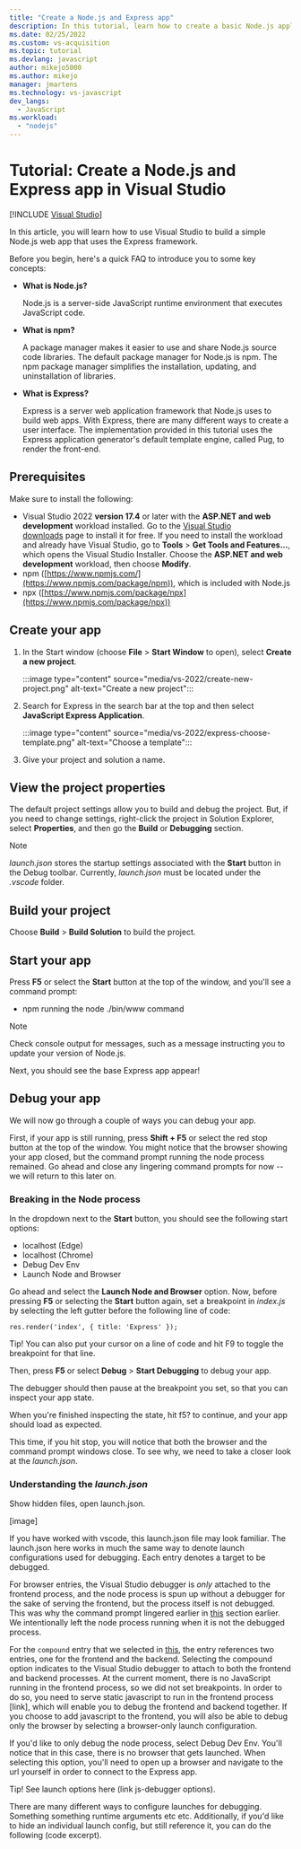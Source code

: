 ```yaml
---
title: "Create a Node.js and Express app"
description: In this tutorial, learn how to create a basic Node.js application by using the Express web application framework in Visual Studio.
ms.date: 02/25/2022
ms.custom: vs-acquisition
ms.topic: tutorial
ms.devlang: javascript
author: mikejo5000
ms.author: mikejo
manager: jmartens
ms.technology: vs-javascript
dev_langs:
  - JavaScript
ms.workload:
  - "nodejs"
---
```

# Tutorial: Create a Node.js and Express app in Visual Studio

 [!INCLUDE [Visual Studio](~/includes/applies-to-version/vs-windows-only.md)]

In this article, you will learn how to use Visual Studio to build a simple Node.js web app that uses the Express framework.

Before you begin, here's a quick FAQ to introduce you to some key concepts:

- **What is Node.js?**
  
  Node.js is a server-side JavaScript runtime environment that executes JavaScript code.

- **What is npm?**
  
  A package manager makes it easier to use and share Node.js source code libraries. The default package manager for Node.js is npm. The npm package manager simplifies the installation, updating, and uninstallation of libraries.

- **What is Express?**
  
  Express is a server web application framework that Node.js uses to build web apps. With Express, there are many different ways to create a user interface. The implementation provided in this tutorial uses the Express application generator's default template engine, called Pug, to render the front-end.

## Prerequisites

Make sure to install the following:

- Visual Studio 2022 **version 17.4** or later with the **ASP.NET and web development** workload installed. Go to the [Visual Studio downloads](https://visualstudio.microsoft.com/downloads/) page to install it for free.
  If you need to install the workload and already have Visual Studio, go to **Tools** > **Get Tools and Features...**, which opens the Visual Studio Installer. Choose the **ASP.NET and web development** workload, then choose **Modify**.
- npm ([https://www.npmjs.com/](https://www.npmjs.com/package/npm)), which is included with Node.js
- npx ([https://www.npmjs.com/package/npx](https://www.npmjs.com/package/npx))

## Create your app

1. In the Start window (choose **File** > **Start Window** to open), select **Create a new project**.

   :::image type="content" source="media/vs-2022/create-new-project.png" alt-text="Create a new project":::
   
1. Search for Express in the search bar at the top and then select **JavaScript Express Application**.

   :::image type="content" source="media/vs-2022/express-choose-template.png" alt-text="Choose a template":::
   
1. Give your project and solution a name. 

## View the project properties

The default project settings allow you to build and debug the project. But, if you need to change settings, right-click the project in Solution Explorer, select **Properties**, and then go the **Build** or **Debugging** section.

>[!NOTE]
> *launch.json* stores the startup settings associated with the **Start** button in the Debug toolbar. Currently, *launch.json* must be located under the *.vscode* folder.

## Build your project

Choose **Build** > **Build Solution**  to build the project.

## Start your app

Press **F5** or select the **Start** button at the top of the window, and you'll see a command prompt: 

- npm running the node ./bin/www command

>[!NOTE]
> Check console output for messages, such as a message instructing you to update your version of Node.js.

Next, you should see the base Express app appear!

## Debug your app

We will now go through a couple of ways you can debug your app. 

First, if your app is still running, press **Shift + F5** or select the red stop button at the top of the window. You might notice that the browser showing your app closed, but the command prompt running the node process remained. Go ahead and close any lingering command prompts for now -- we will return to this later on.

### Breaking in the Node process 

In the dropdown next to the **Start** button, you should see the following start options:
- localhost (Edge)
- localhost (Chrome)
- Debug Dev Env
- Launch Node and Browser

Go ahead and select the **Launch Node and Browser** option. Now, before pressing **F5** or selecting the **Start** button again, set a breakpoint in *index.js* by selecting the left gutter before the following line of code: 

`res.render('index', { title: 'Express' });`

Tip! You can also put your cursor on a line of code and hit F9 to toggle the breakpoint for that line. 

Then, press **F5** or select **Debug** > **Start Debugging** to debug your app.

The debugger should then pause at the breakpoint you set, so that you can inspect your app state.

When you're finished inspecting the state, hit f5? to continue, and your app should load as expected. 

This time, if you hit stop, you will notice that both the browser and the command prompt windows close. To see why, we need to take a closer look at the *launch.json*.

### Understanding the *launch.json*

Show hidden files, open launch.json. 

[image]

If you have worked with vscode, this launch.json file may look familiar. The launch.json here works in much the same way to denote launch configurations used for debugging. Each entry denotes a target to be debugged. 

For browser entries, the Visual Studio debugger is *only* attached to the frontend process, and the node process is spun up without a debugger for the sake of serving the frontend, but the process itself is not debugged. This was why the command prompt lingered earlier in [this](link) section earlier. We intentionally left the node process running when it is not the debugged process. 

For the `compound` entry that we selected in [this](link), the entry references two entries, one for the frontend and the backend. Selecting the compound option indicates to the Visual Studio debugger to attach to both the frontend and backend processes. At the current moment, there is no JavaScript running in the frontend process, so we did not set breakpoints. In order to do so, you need to serve static javascript to run in the frontend process [link], which will enable you to debug the frontend and backend together. If you choose to add javascript to the frontend, you will also be able to debug only the browser by selecting a browser-only launch configuration. 

If you'd like to only debug the node process, select Debug Dev Env. You'll notice that in this case, there is no browser that gets launched. When selecting this option, you'll need to open up a browser and navigate to the url yourself in order to connect to the Express app. 

Tip! See launch options here (link js-debugger options). 

There are many different ways to configure launches for debugging. Something something runtime arguments etc etc. Additionally, if you'd like to hide an individual launch config, but still reference it, you can do the following (code excerpt). 

### 
